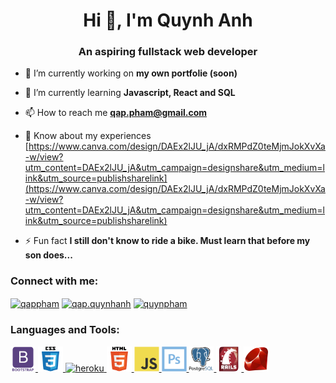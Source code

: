 <h1 align="center">Hi 👋, I'm Quynh Anh</h1>
<h3 align="center">An aspiring fullstack web developer</h3>

- 🔭 I’m currently working on **my own portfolie (soon)**

- 🌱 I’m currently learning **Javascript, React and SQL**

- 📫 How to reach me **qap.pham@gmail.com**

- 📄 Know about my experiences [https://www.canva.com/design/DAEx2lJU_jA/dxRMPdZ0teMjmJokXvXa-w/view?utm_content=DAEx2lJU_jA&utm_campaign=designshare&utm_medium=link&utm_source=publishsharelink](https://www.canva.com/design/DAEx2lJU_jA/dxRMPdZ0teMjmJokXvXa-w/view?utm_content=DAEx2lJU_jA&utm_campaign=designshare&utm_medium=link&utm_source=publishsharelink)

- ⚡ Fun fact **I still don't know to ride a bike. Must learn that before my son does...**

<h3 align="left">Connect with me:</h3>
<p align="left">
<a href="https://linkedin.com/in/qappham" target="blank"><img align="center" src="https://raw.githubusercontent.com/rahuldkjain/github-profile-readme-generator/master/src/images/icons/Social/linked-in-alt.svg" alt="qappham" height="30" width="40" /></a>
<a href="https://fb.com/qap.quynhanh" target="blank"><img align="center" src="https://raw.githubusercontent.com/rahuldkjain/github-profile-readme-generator/master/src/images/icons/Social/facebook.svg" alt="qap.quynhanh" height="30" width="40" /></a>
<a href="https://instagram.com/quynpham" target="blank"><img align="center" src="https://raw.githubusercontent.com/rahuldkjain/github-profile-readme-generator/master/src/images/icons/Social/instagram.svg" alt="quynpham" height="30" width="40" /></a>
</p>

<h3 align="left">Languages and Tools:</h3>
<p align="left"> <a href="https://getbootstrap.com" target="_blank" rel="noreferrer"> <img src="https://raw.githubusercontent.com/devicons/devicon/master/icons/bootstrap/bootstrap-plain-wordmark.svg" alt="bootstrap" width="40" height="40"/> </a> <a href="https://www.w3schools.com/css/" target="_blank" rel="noreferrer"> <img src="https://raw.githubusercontent.com/devicons/devicon/master/icons/css3/css3-original-wordmark.svg" alt="css3" width="40" height="40"/> </a> <a href="https://heroku.com" target="_blank" rel="noreferrer"> <img src="https://www.vectorlogo.zone/logos/heroku/heroku-icon.svg" alt="heroku" width="40" height="40"/> </a> <a href="https://www.w3.org/html/" target="_blank" rel="noreferrer"> <img src="https://raw.githubusercontent.com/devicons/devicon/master/icons/html5/html5-original-wordmark.svg" alt="html5" width="40" height="40"/> </a> <a href="https://developer.mozilla.org/en-US/docs/Web/JavaScript" target="_blank" rel="noreferrer"> <img src="https://raw.githubusercontent.com/devicons/devicon/master/icons/javascript/javascript-original.svg" alt="javascript" width="40" height="40"/> </a> <a href="https://www.photoshop.com/en" target="_blank" rel="noreferrer"> <img src="https://raw.githubusercontent.com/devicons/devicon/master/icons/photoshop/photoshop-line.svg" alt="photoshop" width="40" height="40"/> </a> <a href="https://www.postgresql.org" target="_blank" rel="noreferrer"> <img src="https://raw.githubusercontent.com/devicons/devicon/master/icons/postgresql/postgresql-original-wordmark.svg" alt="postgresql" width="40" height="40"/> </a> <a href="https://rubyonrails.org" target="_blank" rel="noreferrer"> <img src="https://raw.githubusercontent.com/devicons/devicon/master/icons/rails/rails-original-wordmark.svg" alt="rails" width="40" height="40"/> </a> <a href="https://www.ruby-lang.org/en/" target="_blank" rel="noreferrer"> <img src="https://raw.githubusercontent.com/devicons/devicon/master/icons/ruby/ruby-original.svg" alt="ruby" width="40" height="40"/> </a> </p>
